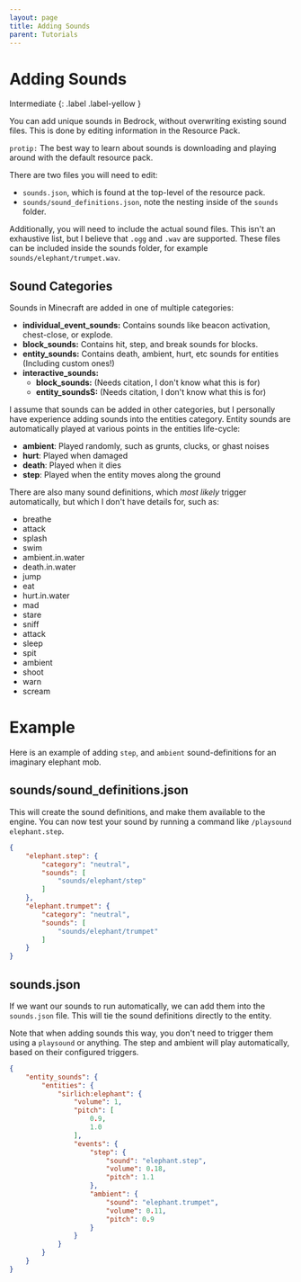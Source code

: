 ```yaml
---
layout: page
title: Adding Sounds
parent: Tutorials
---
```


# Adding Sounds

Intermediate
{: .label .label-yellow }

You can add unique sounds in Bedrock, without overwriting existing sound files. This is done by editing information in the Resource Pack.

`protip:` The best way to learn about sounds is downloading and playing around with the default resource pack.

There are two files you will need to edit:
 - `sounds.json`, which is found at the top-level of the resource pack.
 - `sounds/sound_definitions.json`, note the nesting inside of the `sounds` folder.

Additionally, you will need to include the actual sound files. This isn't an exhaustive list, but I believe that `.ogg` and `.wav` are supported. These files can be included inside the sounds folder, for example `sounds/elephant/trumpet.wav`.


## Sound Categories

Sounds in Minecraft are added in one of multiple categories:
 - **individual_event_sounds:** Contains sounds like beacon activation, chest-close, or explode.
 - **block_sounds:** Contains hit, step, and break sounds for blocks.
 - **entity_sounds:** Contains death, ambient, hurt, etc sounds for entities (Including custom ones!)
 - **interactive_sounds:**
   - **block_sounds:** (Needs citation, I don't know what this is for)
   - **entity_soundsS:** (Needs citation, I don't know what this is for)

I assume that sounds can be added in other categories, but I personally have experience adding sounds into the entities category. Entity sounds are automatically played at various points in the entities life-cycle:
 - **ambient**: Played randomly, such as grunts, clucks, or ghast noises
 - **hurt**: Played when damaged
 - **death**: Played when it dies
 - **step**: Played when the entity moves along the ground

There are also many sound definitions, which *most likely* trigger automatically, but which I don't have details for, such as:
 - breathe
 - attack
 - splash
 - swim
 - ambient.in.water
 - death.in.water
 - jump
 - eat
 - hurt.in.water
 - mad
 - stare
 - sniff
 - attack
 - sleep
 - spit
 - ambient
 - shoot
 - warn
 - scream

# Example

Here is an example of adding `step`, and `ambient` sound-definitions for an imaginary elephant mob.

## sounds/sound_definitions.json

This will create the sound definitions, and make them available to the engine. You can now test your sound by running a command like `/playsound elephant.step`.

```json
{
	"elephant.step": {
		"category": "neutral",
		"sounds": [
			"sounds/elephant/step"
		]
	},
	"elephant.trumpet": {
		"category": "neutral",
		"sounds": [
			"sounds/elephant/trumpet"
		]
	}
}
```

## sounds.json

If we want our sounds to run automatically, we can add them into the `sounds.json` file. This will tie the sound definitions directly to the entity.

Note that when adding sounds this way, you don't need to trigger them using a `playsound` or anything. The step and ambient will play automatically, based on their configured triggers.
 
```json
{
    "entity_sounds": {
        "entities": {
            "sirlich:elephant": {
                "volume": 1,
                "pitch": [
                    0.9,
                    1.0
                ],
                "events": {
                    "step": {
                        "sound": "elephant.step",
                        "volume": 0.18,
                        "pitch": 1.1
                    },
                    "ambient": {
                        "sound": "elephant.trumpet",
                        "volume": 0.11,
                        "pitch": 0.9
                    }
                }
            }
        }
    }
}
```
